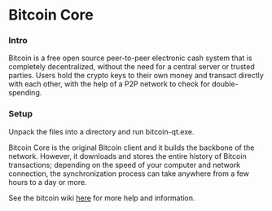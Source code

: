 # Bitcoin Core

### Intro
Bitcoin is a free open source peer-to-peer electronic cash system that is
completely decentralized, without the need for a central server or trusted
parties.  Users hold the crypto keys to their own money and transact directly
with each other, with the help of a P2P network to check for double-spending.


### Setup
Unpack the files into a directory and run bitcoin-qt.exe.

Bitcoin Core is the original Bitcoin client and it builds the backbone of the network.
However, it downloads and stores the entire history of Bitcoin transactions;
depending on the speed of your computer and network connection, the synchronization
process can take anywhere from a few hours to a day or more.

See the bitcoin wiki [here](https://en.bitcoin.it/wiki/Main_Page) for more help and information.

